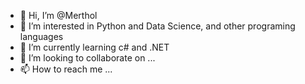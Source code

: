 - 👋 Hi, I’m @Merthol
- 👀 I’m interested in Python and Data Science, and other programing languages
- 🌱 I’m currently learning c# and .NET
- 💞️ I’m looking to collaborate on ...
- 📫 How to reach me ...

<!---
Merthol/Merthol is a ✨ special ✨ repository because its `README.md` (this file) appears on your GitHub profile.
You can click the Preview link to take a look at your changes.
--->
